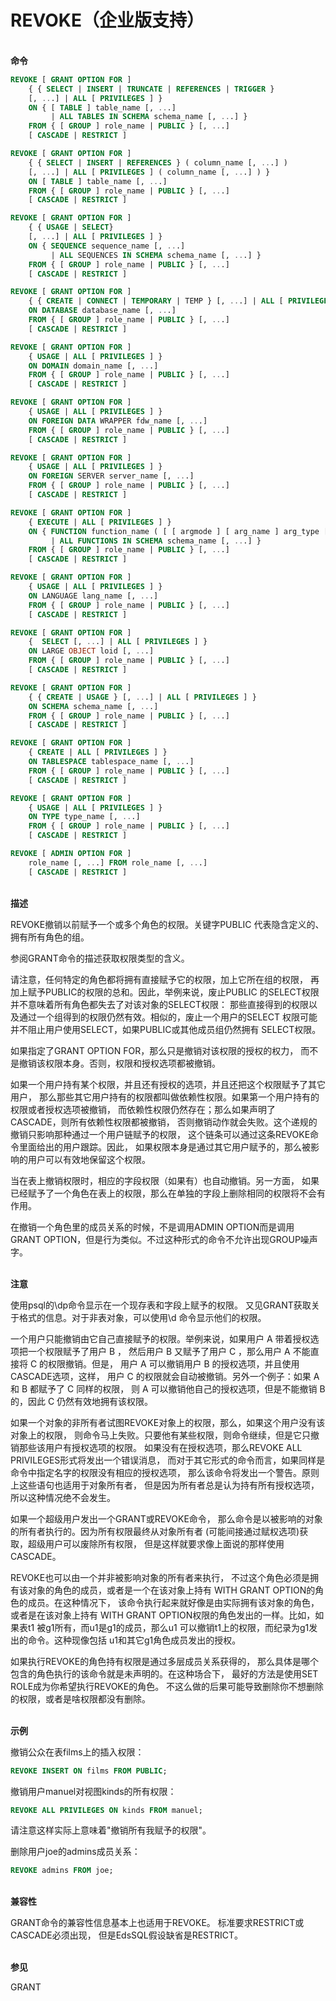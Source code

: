 # REVOKE（企业版支持）
<br/>**命令**
```SQL
REVOKE [ GRANT OPTION FOR ]
    { { SELECT | INSERT | TRUNCATE | REFERENCES | TRIGGER }
    [, ...] | ALL [ PRIVILEGES ] }
    ON { [ TABLE ] table_name [, ...]
         | ALL TABLES IN SCHEMA schema_name [, ...] }
    FROM { [ GROUP ] role_name | PUBLIC } [, ...]
    [ CASCADE | RESTRICT ]

REVOKE [ GRANT OPTION FOR ]
    { { SELECT | INSERT | REFERENCES } ( column_name [, ...] )
    [, ...] | ALL [ PRIVILEGES ] ( column_name [, ...] ) }
    ON [ TABLE ] table_name [, ...]
    FROM { [ GROUP ] role_name | PUBLIC } [, ...]
    [ CASCADE | RESTRICT ]

REVOKE [ GRANT OPTION FOR ]
    { { USAGE | SELECT}
    [, ...] | ALL [ PRIVILEGES ] }
    ON { SEQUENCE sequence_name [, ...]
         | ALL SEQUENCES IN SCHEMA schema_name [, ...] }
    FROM { [ GROUP ] role_name | PUBLIC } [, ...]
    [ CASCADE | RESTRICT ]

REVOKE [ GRANT OPTION FOR ]
    { { CREATE | CONNECT | TEMPORARY | TEMP } [, ...] | ALL [ PRIVILEGES ] }
    ON DATABASE database_name [, ...]
    FROM { [ GROUP ] role_name | PUBLIC } [, ...]
    [ CASCADE | RESTRICT ]

REVOKE [ GRANT OPTION FOR ]
    { USAGE | ALL [ PRIVILEGES ] }
    ON DOMAIN domain_name [, ...]
    FROM { [ GROUP ] role_name | PUBLIC } [, ...]
    [ CASCADE | RESTRICT ]

REVOKE [ GRANT OPTION FOR ]
    { USAGE | ALL [ PRIVILEGES ] }
    ON FOREIGN DATA WRAPPER fdw_name [, ...]
    FROM { [ GROUP ] role_name | PUBLIC } [, ...]
    [ CASCADE | RESTRICT ]

REVOKE [ GRANT OPTION FOR ]
    { USAGE | ALL [ PRIVILEGES ] }
    ON FOREIGN SERVER server_name [, ...]
    FROM { [ GROUP ] role_name | PUBLIC } [, ...]
    [ CASCADE | RESTRICT ]

REVOKE [ GRANT OPTION FOR ]
    { EXECUTE | ALL [ PRIVILEGES ] }
    ON { FUNCTION function_name ( [ [ argmode ] [ arg_name ] arg_type [, ...] ] ) [, ...]
         | ALL FUNCTIONS IN SCHEMA schema_name [, ...] }
    FROM { [ GROUP ] role_name | PUBLIC } [, ...]
    [ CASCADE | RESTRICT ]

REVOKE [ GRANT OPTION FOR ]
    { USAGE | ALL [ PRIVILEGES ] }
    ON LANGUAGE lang_name [, ...]
    FROM { [ GROUP ] role_name | PUBLIC } [, ...]
    [ CASCADE | RESTRICT ]

REVOKE [ GRANT OPTION FOR ]
    {  SELECT [, ...] | ALL [ PRIVILEGES ] }
    ON LARGE OBJECT loid [, ...]
    FROM { [ GROUP ] role_name | PUBLIC } [, ...]
    [ CASCADE | RESTRICT ]

REVOKE [ GRANT OPTION FOR ]
    { { CREATE | USAGE } [, ...] | ALL [ PRIVILEGES ] }
    ON SCHEMA schema_name [, ...]
    FROM { [ GROUP ] role_name | PUBLIC } [, ...]
    [ CASCADE | RESTRICT ]

REVOKE [ GRANT OPTION FOR ]
    { CREATE | ALL [ PRIVILEGES ] }
    ON TABLESPACE tablespace_name [, ...]
    FROM { [ GROUP ] role_name | PUBLIC } [, ...]
    [ CASCADE | RESTRICT ]

REVOKE [ GRANT OPTION FOR ]
    { USAGE | ALL [ PRIVILEGES ] }
    ON TYPE type_name [, ...]
    FROM { [ GROUP ] role_name | PUBLIC } [, ...]
    [ CASCADE | RESTRICT ]

REVOKE [ ADMIN OPTION FOR ]
    role_name [, ...] FROM role_name [, ...]
    [ CASCADE | RESTRICT ]
```
<br/>**描述**

REVOKE撤销以前赋予一个或多个角色的权限。关键字PUBLIC 代表隐含定义的、拥有所有角色的组。

参阅GRANT命令的描述获取权限类型的含义。

请注意，任何特定的角色都将拥有直接赋予它的权限，加上它所在组的权限， 再加上赋予PUBLIC的权限的总和。因此，举例来说，废止PUBLIC 的SELECT权限并不意味着所有角色都失去了对该对象的SELECT权限： 那些直接得到的权限以及通过一个组得到的权限仍然有效。相似的，废止一个用户的SELECT 权限可能并不阻止用户使用SELECT，如果PUBLIC或其他成员组仍然拥有 SELECT权限。

如果指定了GRANT OPTION FOR，那么只是撤销对该权限的授权的权力， 而不是撤销该权限本身。否则，权限和授权选项都被撤销。

如果一个用户持有某个权限，并且还有授权的选项，并且还把这个权限赋予了其它用户， 那么那些其它用户持有的权限都叫做依赖性权限。如果第一个用户持有的权限或者授权选项被撤销， 而依赖性权限仍然存在；那么如果声明了CASCADE，则所有依赖性权限都被撤销， 否则撤销动作就会失败。这个递规的撤销只影响那种通过一个用户链赋予的权限， 这个链条可以通过这条REVOKE命令里面给出的用户跟踪。因此， 如果权限本身是通过其它用户赋予的，那么被影响的用户可以有效地保留这个权限。

当在表上撤销权限时，相应的字段权限（如果有）也自动撤销。另一方面， 如果已经赋予了一个角色在表上的权限，那么在单独的字段上删除相同的权限将不会有作用。

在撤销一个角色里的成员关系的时候，不是调用ADMIN OPTION而是调用 GRANT OPTION，但是行为类似。不过这种形式的命令不允许出现GROUP噪声字。

<br/>**注意**

使用psql的\dp命令显示在一个现存表和字段上赋予的权限。 又见GRANT获取关于格式的信息。对于非表对象，可以使用\d 命令显示他们的权限。

一个用户只能撤销由它自己直接赋予的权限。举例来说，如果用户 A 带着授权选项把一个权限赋予了用户 B ， 然后用户 B 又赋予了用户 C ，那么用户 A 不能直接将 C 的权限撤销。但是， 用户 A 可以撤销用户 B 的授权选项，并且使用CASCADE选项，这样， 用户 C 的权限就会自动被撤销。另外一个例子：如果 A 和 B 都赋予了 C 同样的权限， 则 A 可以撤销他自己的授权选项，但是不能撤销 B 的，因此 C 仍然有效地拥有该权限。

如果一个对象的非所有者试图REVOKE对象上的权限，那么，如果这个用户没有该对象上的权限， 则命令马上失败。只要他有某些权限，则命令继续，但是它只撤销那些该用户有授权选项的权限。 如果没有在授权选项，那么REVOKE ALL PRIVILEGES形式将发出一个错误消息， 而对于其它形式的命令而言，如果同样是命令中指定名字的权限没有相应的授权选项， 那么该命令将发出一个警告。原则上这些语句也适用于对象所有者， 但是因为所有者总是认为持有所有授权选项，所以这种情况绝不会发生。

如果一个超级用户发出一个GRANT或REVOKE命令， 那么命令是以被影响的对象的所有者执行的。因为所有权限最终从对象所有者 (可能间接通过赋权选项)获取，超级用户可以废除所有权限， 但是这样就要求像上面说的那样使用CASCADE。

REVOKE也可以由一个并非被影响对象的所有者来执行， 不过这个角色必须是拥有该对象的角色的成员，或者是一个在该对象上持有 WITH GRANT OPTION的角色的成员。在这种情况下， 该命令执行起来就好像是由实际拥有该对象的角色，或者是在该对象上持有 WITH GRANT OPTION权限的角色发出的一样。比如，如果表t1 被g1所有，而u1是g1的成员，那么u1 可以撤销t1上的权限，而纪录为g1发出的命令。这种现像包括 u1和其它g1角色成员发出的授权。

如果执行REVOKE的角色持有权限是通过多层成员关系获得的， 那么具体是哪个包含的角色执行的该命令就是未声明的。在这种场合下， 最好的方法是使用SET ROLE成为你希望执行REVOKE的角色。 不这么做的后果可能导致删除你不想删除的权限，或者是啥权限都没有删除。

<br/>**示例**

撤销公众在表films上的插入权限：
```SQL
REVOKE INSERT ON films FROM PUBLIC;
```
撤销用户manuel对视图kinds的所有权限：
```SQL
REVOKE ALL PRIVILEGES ON kinds FROM manuel;
```
请注意这样实际上意味着"撤销所有我赋予的权限"。

删除用户joe的admins成员关系：
```SQL
REVOKE admins FROM joe;
```
<br/>**兼容性**

GRANT命令的兼容性信息基本上也适用于REVOKE。 标准要求RESTRICT或CASCADE必须出现， 但是EdsSQL假设缺省是RESTRICT。

<br/>**参见**

GRANT